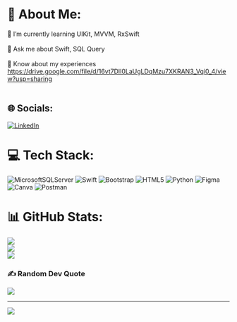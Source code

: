# 💫 About Me:
🌱 I’m currently learning UIKit, MVVM, RxSwift<br><br>💬 Ask me about Swift, SQL Query<br><br>📄 Know about my experiences https://drive.google.com/file/d/16vt7DlI0LaUgLDqMzu7XKRAN3_Vqi0_4/view?usp=sharing<br><br>


## 🌐 Socials:
[![LinkedIn](https://img.shields.io/badge/LinkedIn-%230077B5.svg?logo=linkedin&logoColor=white)](https://linkedin.com/in/mahatmadityafrs) 

# 💻 Tech Stack:
![MicrosoftSQLServer](https://img.shields.io/badge/Microsoft%20SQL%20Server-CC2927?style=for-the-badge&logo=microsoft%20sql%20server&logoColor=white) ![Swift](https://img.shields.io/badge/swift-F54A2A?style=for-the-badge&logo=swift&logoColor=white) ![Bootstrap](https://img.shields.io/badge/bootstrap-%238511FA.svg?style=for-the-badge&logo=bootstrap&logoColor=white) ![HTML5](https://img.shields.io/badge/html5-%23E34F26.svg?style=for-the-badge&logo=html5&logoColor=white) ![Python](https://img.shields.io/badge/python-3670A0?style=for-the-badge&logo=python&logoColor=ffdd54) ![Figma](https://img.shields.io/badge/figma-%23F24E1E.svg?style=for-the-badge&logo=figma&logoColor=white) ![Canva](https://img.shields.io/badge/Canva-%2300C4CC.svg?style=for-the-badge&logo=Canva&logoColor=white) ![Postman](https://img.shields.io/badge/Postman-FF6C37?style=for-the-badge&logo=postman&logoColor=white)
# 📊 GitHub Stats:
![](https://github-readme-stats.vercel.app/api?username=Mafarasya&theme=radical&hide_border=false&include_all_commits=false&count_private=true)<br/>
![](https://github-readme-streak-stats.herokuapp.com/?user=Mafarasya&theme=radical&hide_border=false)<br/>
![](https://github-readme-stats.vercel.app/api/top-langs/?username=Mafarasya&theme=radical&hide_border=false&include_all_commits=false&count_private=true&layout=compact)

### ✍️ Random Dev Quote
![](https://quotes-github-readme.vercel.app/api?type=horizontal&theme=radical)

---
[![](https://visitcount.itsvg.in/api?id=Mafarasya&icon=0&color=0)](https://visitcount.itsvg.in)

<!-- Proudly created with GPRM ( https://gprm.itsvg.in ) -->
